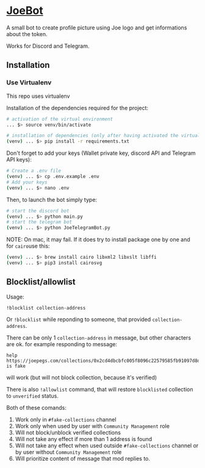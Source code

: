 # [JoeBot](https://github.com/traderjoe-xyz/joe-bot)

A small bot to create profile picture using Joe logo and get informations about the token.

Works for Discord and Telegram.

## Installation

### Use Virtualenv

This repo uses virtualenv

Installation of the dependencies required for the project:

```bash
# activation of the virtual environment
... $> source venv/bin/activate

# installation of dependencies (only after having activated the virtual environment!)
(venv) ... $> pip install -r requirements.txt
```

Don't forget to add your keys (Wallet private key, discord API and Telegram API keys):

```bash
# Create a .env file
(venv) ... $> cp .env.example .env
# Add your keys
(venv) ... $> nano .env
```

Then, to launch the bot simply type:

```bash
# start the discord bot
(venv) ... $> python main.py
# start the telegram bot
(venv) ... $> python JoeTelegramBot.py
```

NOTE:
On mac, it may fail. If it does try to install package one by one and for `cairo`use this:

```bash
(venv) ... $> brew install cairo libxml2 libxslt libffi
(venv) ... $> pip3 install cairosvg
```


## Blocklist/allowlist


Usage:

`!blocklist collection-address`

Or `!blocklist` while reponding to someone, that provided `collection-address`.

There can be only 1 `collection-address` in message, but other characters are ok. for example responding to message: 
```
help https://joepegs.com/collections/0x2cd4dbcbfc005f8096c22579585fb91097d8d259 is fake
``` 
will work (but will not block collection, because it's verified)

There is also `!allowlist` command, that will restore `blocklisted` collection to `unverified` status.

Both of these comands:
1) Work only in `#fake-collections` channel
2) Work only when used by user with `Community Management` role
3) Will not block/unblock verified collections
4) Will not take any effect if more than 1 address is found 
5) Will not take any effect when used outside `#fake-collections` channel or by user without `Community Management` role
6) Will prioritize content of message that mod replies to.

